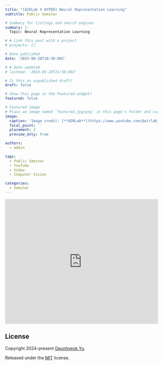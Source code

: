 ```yaml
---
title: "[AIRLab X HYPER] Neural Representation Learning"
subtitle: Public Seminar

# Summary for listings and search engines
summary: |- 
  Topic: Neural Representation Learning

# # Link this post with a project
# projects: []

# Date published
date: '2023-08-28T18:30:00Z'

# # Date updated
# lastmod: '2024-03-28T21:58:00Z'

# Is this an unpublished draft?
draft: false

# Show this page in the Featured widget?
featured: false

# Featured image
# Place an image named `featured.jpg/png` in this page's folder and customize its options here.
image:
  caption: 'Image credit: [**AIRLab**](https://www.youtube.com/@airlab_khu)'
  focal_point: ''
  placement: 2
  preview_only: true

authors:
  - admin

tags:
  - Public Seminar
  - YouTube
  - Video
  - Computer Vision

categories:
  - Seminar
---
```


<iframe width="100%" height="410" src="https://www.youtube.com/embed/ajgruDTaEyQ" frameborder="0" allow="autoplay; encrypted-media" allowfullscreen></iframe>

## License

Copyright 2024-present [Geunhyeok Yu](/).

Released under the [MIT](https://raw.githubusercontent.com/nda111/nda111.github.io/main/LICENSE) license.
